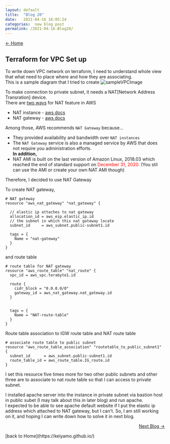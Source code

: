 ```yaml
---
layout: default
title:  "Blog 20"
date:   2021-04-16 16:05:24
categories:  new blog post
permalink: /2021-04-16-Blog20/
---
```

[<- Home](https://keiyamo.github.io/)  


## Terraform for VPC Set up  
To write down VPC network on terraform, I need to understand whole view that what need to place where and how they are associating.  
This is a sample diagram that I tried to create
![sampleVPCImage](https://d2i5xfuhwts0l0.cloudfront.net/wp-content/uploads/2019/02/Screen-Shot-2019-02-07-at-15.43.57.png)

To make connection to private subnet, it needs a NAT[Network Address Transration] device.  
There are [two ways](https://docs.aws.amazon.com/vpc/latest/userguide/vpc-nat.html) for NAT feature in AWS  
- NAT instance - [aws docs](https://docs.aws.amazon.com/vpc/latest/userguide/VPC_NAT_Instance.html)
- NAT gateway - [aws docs](https://docs.aws.amazon.com/vpc/latest/userguide/vpc-nat-gateway.html)


Among those, AWS recommends `NAT Gateway` because...
- They provided availability and bandwidth over `NAT instances`   
- The `NAT Gateway` service is also a managed service by AWS that does not require you administration efforts.  
**In addition,**  
- NAT AMI is built on the last version of Amazon Linux, 2018.03 which reached the end of standard support on <span style="color:red">December 31, 2020.</span> (You stil can use the AMI or create your own NAT AMI though)   


Therefore, I decided to use NAT Gateway

To create NAT gateway,  
```
# NAT gateway
resource "aws_nat_gateway" "nat_gateway" {

  // elastic ip attaches to nat gateway
  allocation_id = aws_eip.elastic_ip.id   
  // the subnet in which this nat gateway locate     
  subnet_id     = aws_subnet.public-subnet1.id 

  tags = {
    Name = "nat-gateway"
  }
}
```

and route table  
```
# route table for NAT gateway
resource "aws_route_table" "nat_route" {
  vpc_id = aws_vpc.terabyte1.id

  route {
    cidr_block = "0.0.0.0/0"
    gateway_id = aws_nat_gateway.nat_gateway.id
  }
  

  tags = {
    Name = "NAT-route-table"
  }
}
```

Route table association to IGW route table and NAT route table
```
# associate route table to public subnet
resource "aws_route_table_association" "routetable_to_public_subnet1" {
  subnet_id      = aws_subnet.public-subnet1.id
  route_table_id = aws_route_table.IG_route.id
}
```
I set this resource five times more for two other public subnets and other three are to associate to nat route table so that I can access to private subnet.  


I installed apache server into the instance in private subnet via bastion host in public subet (I may talk about this in later blog) and run apache.  
I expected to be able to see apache default website if I put the elastic ip address which attached to NAT gateway, but I can't.  So, I am still working on it, and hoping I can write down how to solve it in next blog.  


<p style="text-align:right;"><a href="/2021-04-23-Blog21/">Next Blog -></a></p>
[back to Home](https://keiyamo.github.io/)


